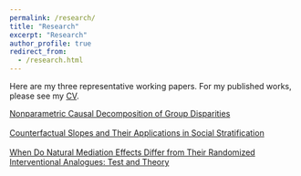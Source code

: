 ```yaml
---
permalink: /research/
title: "Research"
excerpt: "Research"
author_profile: true
redirect_from: 
  - /research.html
---
```

Here are my three representative working papers. For my published works, please see my <a href="https://ang-yu.github.io/files/MyCV.pdf" target="_blank" rel="noopener noreferrer">CV</a>.

<a href="https://arxiv.org/abs/2306.16591" target="_blank">Nonparametric Causal Decomposition of Group Disparities</a> <br><br>
<a href="https://arxiv.org/abs/2401.07000" target="_blank">Counterfactual Slopes and Their Applications in Social Stratification</a> <br><br>
<a href="https://arxiv.org/abs/2407.02671" target="_blank">When Do Natural Mediation Effects Differ from Their Randomized Interventional Analogues: Test and Theory</a> 
